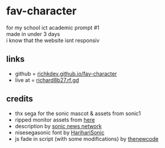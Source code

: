 # fav-character
for my school ict academic prompt #1<br>
made in under 3 days<br>
i know that the website isnt responsiv

## links
- github = [richkdev.github.io/fav-character](https://richkdev.github.io/fav-character)
- live at = [richard8b27.rf.gd](http://richard8b27.rf.gd)

## credits
- thx sega for the sonic mascot & assets from sonic1
- ripped monitor assets from [here](https://www.spriters-resource.com/custom_edited/sonicthehedgehogcustoms/sheet/85198/)
- description by [sonic news network](https://sonic.fandom.com/wiki/Sonic_the_Hedgehog)
- nisesegasonic font by [HarihariSonic](https://www.fonts4free.net/sega-sonic-font.html)
- js fade in script (with some modifications) by [thenewcode](https://codepen.io/dudleystorey/pen/XWJebj)
